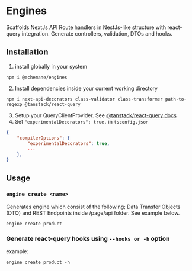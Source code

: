 # Engines

Scaffolds NextJs API Route handlers in NestJs-like structure with react-query integration. Generate controllers, validation, DTOs and hooks.

## Installation

1. install globally in your system

```
npm i @echemane/engines
```

2. Install dependencies inside your current working directory

```
npm i next-api-decorators class-validator class-transformer path-to-regexp @tanstack/react-query
```

3. Setup your QueryClientProvider. See [@tanstack/react-query docs]()
4. Set `"experimentalDecorators": true,` in `tsconfig.json`

```json
{
	"compilerOptions": {
		"experimentalDecorators": true,
		...
	},
}
```

## Usage

### `engine create <name>`

Generates engine which consist of the following; Data Transfer Objects (DTO) and REST Endpoints inside /page/api folder. See example below.

```
engine create product
```

### Generate react-query hooks using `--hooks or -h` option

example:

```
engine create product -h
```
